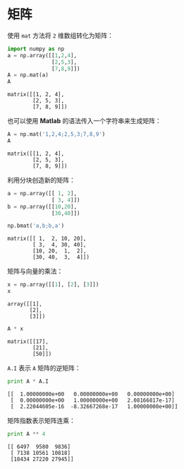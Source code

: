 
# 矩阵

使用 `mat` 方法将 `2` 维数组转化为矩阵：


```python
import numpy as np
a = np.array([[1,2,4],
              [2,5,3], 
              [7,8,9]])
A = np.mat(a)
A
```




    matrix([[1, 2, 4],
            [2, 5, 3],
            [7, 8, 9]])



也可以使用 **Matlab** 的语法传入一个字符串来生成矩阵：


```python
A = np.mat('1,2,4;2,5,3;7,8,9')
A
```




    matrix([[1, 2, 4],
            [2, 5, 3],
            [7, 8, 9]])



利用分块创造新的矩阵：


```python
a = np.array([[ 1, 2],
              [ 3, 4]])
b = np.array([[10,20], 
              [30,40]])

np.bmat('a,b;b,a')
```




    matrix([[ 1,  2, 10, 20],
            [ 3,  4, 30, 40],
            [10, 20,  1,  2],
            [30, 40,  3,  4]])



矩阵与向量的乘法：


```python
x = np.array([[1], [2], [3]])
x
```




    array([[1],
           [2],
           [3]])




```python
A * x
```




    matrix([[17],
            [21],
            [50]])



`A.I` 表示 `A` 矩阵的逆矩阵：


```python
print A * A.I
```

    [[  1.00000000e+00   0.00000000e+00   0.00000000e+00]
     [  0.00000000e+00   1.00000000e+00   2.08166817e-17]
     [  2.22044605e-16  -8.32667268e-17   1.00000000e+00]]


矩阵指数表示矩阵连乘：


```python
print A ** 4
```

    [[ 6497  9580  9836]
     [ 7138 10561 10818]
     [18434 27220 27945]]

